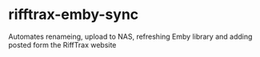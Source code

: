 # rifftrax-emby-sync
Automates renameing, upload to NAS, refreshing Emby library and adding posted form  the RiffTrax website
